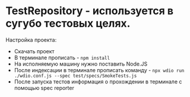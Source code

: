 # TestRepository - используется в сугубо тестовых целях.

Настройка проекта:
- Скачать проект
- В терминале прописать - ```npm install```
- На исполняемую машину нужно поставить Node.JS
- После индексации в терминале прописать команду - ```npx wdio run ./wdio.conf.js --spec test/specs/SmokeTests.js```
- После запуска тестов информация о прохождении в терминале с помощью spec reporter

